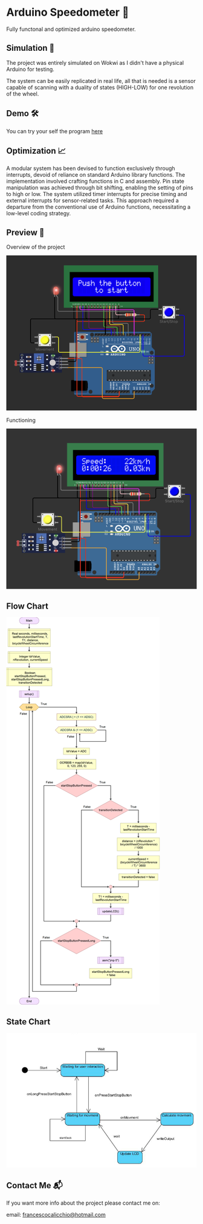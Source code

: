 # Arduino Speedometer 🚵
Fully functonal and optimized arduino speedometer.

## Simulation 📲

The project was entirely simulated on Wokwi as I didn't have a physical Arduino for testing.

The system can be easily replicated in real life, all that is needed is a sensor capable of scanning with a duality of states (HIGH-LOW) for one revolution of the wheel.

## Demo 🛠️

You can try your self the program [here](https://wokwi.com/projects/370181612744975361)

## Optimization 📈

A modular system has been devised to function exclusively through interrupts, devoid of reliance on standard Arduino library functions. The implementation involved crafting functions in C and assembly. Pin state manipulation was achieved through bit shifting, enabling the setting of pins to high or low. The system utilized timer interrupts for precise timing and external interrupts for sensor-related tasks. This approach required a departure from the conventional use of Arduino functions, necessitating a low-level coding strategy.

## Preview 👀

Overview of the project

![Preview](overview_and_wiring.png)

Functioning

![Functioning](functioning.png)

## Flow Chart

![FlowChart](overall_flow_chart.jpg)

## State Chart

![StateChart](statechart.jpg)

## Contact Me 📬

If you want more info about the project please contact me on:

email: francescocalicchio@hotmail.com


